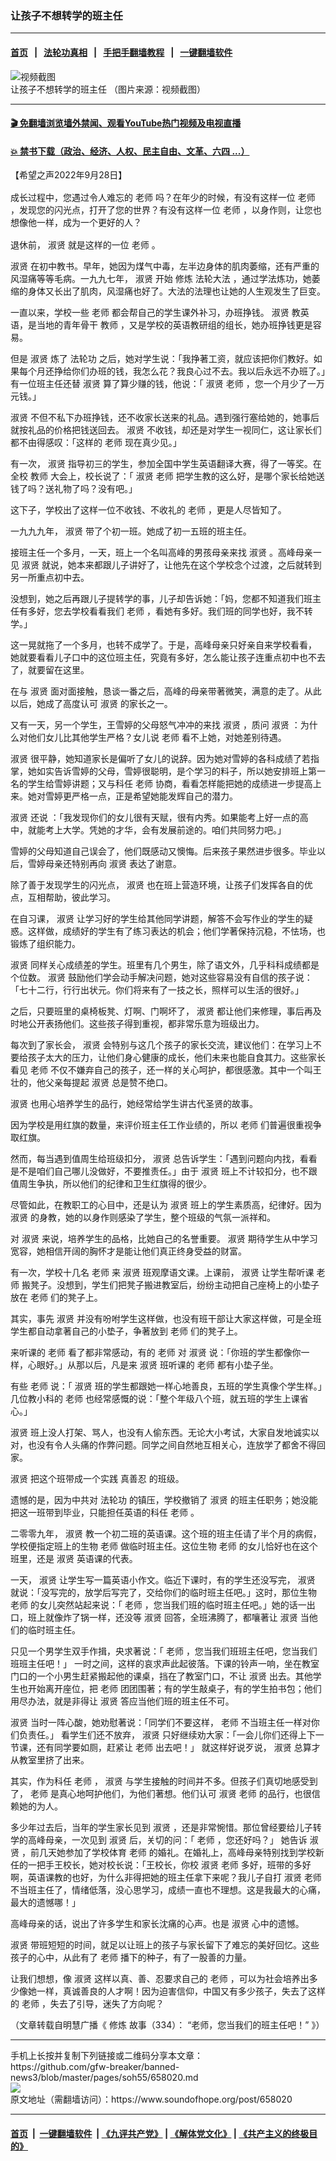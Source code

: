 ### 让孩子不想转学的班主任
------------------------

#### [首页](https://github.com/gfw-breaker/banned-news3/blob/master/README.md) &nbsp;&nbsp;|&nbsp;&nbsp; [法轮功真相](https://github.com/begood0513/basic/blob/master/README.md)  &nbsp;&nbsp;|&nbsp;&nbsp; [手把手翻墙教程](https://github.com/gfw-breaker/guides/wiki)  &nbsp;&nbsp;|&nbsp;&nbsp; [一键翻墙软件](https://github.com/gfw-breaker/nogfw/blob/master/README.md)  



<div><img alt="视频截图" src="https://img.soundofhope.org/2022-08/1660854036714.jpg"/>
<br/><figcaption class="caption">
 让孩子不想转学的班主任 （图片来源：视频截图）
</figcaption></div><hr/>

#### [ 🎬  免翻墙浏览墙外禁闻、观看YouTube热门视频及电视直播](https://github.com/gfw-breaker/HelloWorld)

#### [ 💥  禁书下载（政治、经济、人权、民主自由、文革、六四 ...）](https://github.com/gfw-breaker/books/blob/master/README.md)

<div><div class="Content__Wrapper sc-1bvya0-0 grZQxZ">
 <p class="meta-top">
  <span class="meta">
   【希望之声2022年9月28日】
  </span>
 </p>
 <p class="Normal1" style="margin-top:16px;margin-bottom:16px">
  成长过程中，您遇过令人难忘的
  <ok href="/term/53970">
   老师
  </ok>
  吗？在年少的时候，有没有这样一位
  <ok href="/term/53970">
   老师
  </ok>
  ，发现您的闪光点，打开了您的世界？有没有这样一位
  <ok href="/term/53970">
   老师
  </ok>
  ，以身作则，让您也想像他一样，成为一个更好的人？
 </p>
 <p>
  退休前，
  <ok href="/term/789447">
   淑贤
  </ok>
  就是这样的一位
  <ok href="/term/53970">
   老师
  </ok>
  。
 </p>
 <p>
  <ok href="/term/789447">
   淑贤
  </ok>
  在初中教书。早年，她因为煤气中毒，左半边身体的肌肉萎缩，还有严重的风湿痛等等毛病。一九九七年，
  <ok href="/term/789447">
   淑贤
  </ok>
  开始
  <ok href="/term/554195">
   修炼
  </ok>
  <ok href="/term/8055">
   法轮大法
  </ok>
  ，通过学法炼功，她萎缩的身体又长出了肌肉，风湿痛也好了。大法的法理也让她的人生观发生了巨变。
 </p>
 <p>
  一直以来，学校一些
  <ok href="/term/53970">
   老师
  </ok>
  都会帮自己的学生课外补习，办班挣钱。
  <ok href="/term/789447">
   淑贤
  </ok>
  教英语，是当地的青年骨干
  <ok href="/term/55761">
   教师
  </ok>
  ，又是学校的英语教研组的组长，她办班挣钱更是容易。
 </p>
 <p>
  但是
  <ok href="/term/789447">
   淑贤
  </ok>
  炼了
  <ok href="/term/968">
   法轮功
  </ok>
  之后，她对学生说：「我挣著工资，就应该把你们教好。如果每个月还挣给你们办班的钱，我怎么花？我良心过不去。我以后永远不办班了。」有一位班主任还替
  <ok href="/term/789447">
   淑贤
  </ok>
  算了算少赚的钱，他说：「
  <ok href="/term/789447">
   淑贤
  </ok>
  <ok href="/term/53970">
   老师
  </ok>
  ，您一个月少了一万元钱。」
 </p>
 <p>
  <ok href="/term/789447">
   淑贤
  </ok>
  不但不私下办班挣钱，还不收家长送来的礼品。遇到强行塞给她的，她事后就按礼品的价格把钱送回去。
  <ok href="/term/789447">
   淑贤
  </ok>
  不收钱，却还是对学生一视同仁，这让家长们都不由得感叹：「这样的
  <ok href="/term/53970">
   老师
  </ok>
  现在真少见。」
 </p>
 <p>
  有一次，
  <ok href="/term/789447">
   淑贤
  </ok>
  指导初三的学生，参加全国中学生英语翻译大赛，得了一等奖。在全校
  <ok href="/term/55761">
   教师
  </ok>
  大会上，校长说了：「
  <ok href="/term/789447">
   淑贤
  </ok>
  <ok href="/term/53970">
   老师
  </ok>
  把学生教的这么好，是哪个家长给她送钱了吗？送礼物了吗？没有吧。」
 </p>
 <div>
  <p>
   这下子，学校出了这样一位不收钱、不收礼的
   <ok href="/term/53970">
    老师
   </ok>
   ，更是人尽皆知了。
  </p>
 </div>
 <p>
  一九九九年，
  <ok href="/term/789447">
   淑贤
  </ok>
  带了个初一班。她成了初一五班的班主任。
 </p>
 <p>
  接班主任一个多月，一天，班上一个名叫高峰的男孩母亲来找
  <ok href="/term/789447">
   淑贤
  </ok>
  。高峰母亲一见
  <ok href="/term/789447">
   淑贤
  </ok>
  就说，她本来都跟儿子讲好了，让他先在这个学校念个过渡，之后就转到另一所重点初中去。
 </p>
 <p>
  没想到，她之后再跟儿子提转学的事，儿子却告诉她：「妈，您都不知道我们班主任有多好，您去学校看看我们
  <ok href="/term/53970">
   老师
  </ok>
  ，看她有多好。我们班的同学也好，我不转学。」
 </p>
 <p>
  这一晃就拖了一个多月，也转不成学了。于是，高峰母亲只好亲自来学校看看， 她就要看看儿子口中的这位班主任，究竟有多好，怎么能让孩子连重点初中也不去了，就要留在这里。
 </p>
 <div>
  <p>
   在与
   <ok href="/term/789447">
    淑贤
   </ok>
   面对面接触，恳谈一番之后，高峰的母亲带著微笑，满意的走了。从此以后，她成了高度认可
   <ok href="/term/789447">
    淑贤
   </ok>
   的家长之一。
  </p>
 </div>
 <p>
  又有一天，另一个学生，王雪婷的父母怒气冲冲的来找
  <ok href="/term/789447">
   淑贤
  </ok>
  ，质问
  <ok href="/term/789447">
   淑贤
  </ok>
  ：为什么对他们女儿比其他学生严格？女儿说
  <ok href="/term/53970">
   老师
  </ok>
  看不上她，对她差别待遇。
 </p>
 <p>
  <ok href="/term/789447">
   淑贤
  </ok>
  很平静，她知道家长是偏听了女儿的说辞。因为她对雪婷的各科成绩了若指掌，她如实告诉雪婷的父母，雪婷很聪明，是个学习的料子，所以她安排班上第一名的学生给雪婷讲题；又与科任
  <ok href="/term/53970">
   老师
  </ok>
  协商，看看怎样能把她的成绩进一步提高上来。她对雪婷更严格一点，正是希望她能发辉自己的潜力。
 </p>
 <p>
  <ok href="/term/789447">
   淑贤
  </ok>
  还说 ：「我发现你们的女儿很有天赋，很有内秀。如果能考上好一点的高中，就能考上大学。凭她的才华，会有发展前途的。咱们共同努力吧。」
 </p>
 <div>
  <p>
   雪婷的父母知道自己误会了，他们既感动又懊悔。后来孩子果然进步很多。毕业以后，雪婷母亲还特别再向
   <ok href="/term/789447">
    淑贤
   </ok>
   表达了谢意。
  </p>
 </div>
 <p>
  除了善于发现学生的闪光点，
  <ok href="/term/789447">
   淑贤
  </ok>
  也在班上营造环境，让孩子们发挥各自的优点，互相帮助，彼此学习。
 </p>
 <p>
  在自习课，
  <ok href="/term/789447">
   淑贤
  </ok>
  让学习好的学生给其他同学讲题，解答不会写作业的学生的疑惑。这样做，成绩好的学生有了练习表达的机会；他们学著保持沉稳，不怯场，也锻炼了组织能力。
 </p>
 <p>
  <ok href="/term/789447">
   淑贤
  </ok>
  同样关心成绩差的学生。班里有几个男生，除了语文外，几乎科科成绩都是个位数。
  <ok href="/term/789447">
   淑贤
  </ok>
  鼓励他们学会动手解决问题，她对这些容易没有自信的孩子说：「七十二行，行行出状元。你们将来有了一技之长，照样可以生活的很好。」
 </p>
 <p>
  之后，只要班里的桌椅板凳、灯啊、门啊坏了，
  <ok href="/term/789447">
   淑贤
  </ok>
  都让他们来修理，事后再及时地公开表扬他们。这些孩子得到重视，都非常乐意为班级出力。
 </p>
 <p>
  每次到了家长会，
  <ok href="/term/789447">
   淑贤
  </ok>
  会特别与这几个孩子的家长交流，建议他们：在学习上不要给孩子太大的压力，让他们身心健康的成长，他们未来也能自食其力。这些家长看见
  <ok href="/term/53970">
   老师
  </ok>
  不仅不嫌弃自己的孩子，还一样的关心呵护，都很感激。其中一个叫王壮的，他父亲每提起
  <ok href="/term/789447">
   淑贤
  </ok>
  总是赞不绝口。
 </p>
 <p>
  <ok href="/term/789447">
   淑贤
  </ok>
  也用心培养学生的品行，她经常给学生讲古代圣贤的故事。
 </p>
 <p>
  因为学校是用红旗的数量，来评价班主任工作业绩的，所以
  <ok href="/term/53970">
   老师
  </ok>
  们普遍很重视争取红旗。
 </p>
 <p>
  然而，每当遇到值周生给班级扣分，
  <ok href="/term/789447">
   淑贤
  </ok>
  总告诉学生：「遇到问题向内找，看看是不是咱们自己哪儿没做好，不要推责任。」由于
  <ok href="/term/789447">
   淑贤
  </ok>
  班上不计较扣分，也不跟值周生争执，所以他们的纪律和卫生红旗得的很少。
 </p>
 <p>
  尽管如此，在教职工的心目中，还是认为
  <ok href="/term/789447">
   淑贤
  </ok>
  班上的学生素质高，纪律好。因为
  <ok href="/term/789447">
   淑贤
  </ok>
  的身教，她的以身作则感染了学生，整个班级的气氛一派祥和。
 </p>
 <p>
  对
  <ok href="/term/789447">
   淑贤
  </ok>
  来说，培养学生的品格，比她自己的名誉重要。
  <ok href="/term/789447">
   淑贤
  </ok>
  期待学生从中学习宽容，她相信开阔的胸怀才是能让他们真正终身受益的财富。
 </p>
 <p>
  有一次，学校十几名
  <ok href="/term/53970">
   老师
  </ok>
  来
  <ok href="/term/789447">
   淑贤
  </ok>
  班观摩语文课。上课前，
  <ok href="/term/789447">
   淑贤
  </ok>
  让学生帮听课
  <ok href="/term/53970">
   老师
  </ok>
  搬凳子。没想到，学生们把凳子搬进教室后，纷纷主动把自己座椅上的小垫子放在
  <ok href="/term/53970">
   老师
  </ok>
  们的凳子上。
 </p>
 <p>
  其实，事先
  <ok href="/term/789447">
   淑贤
  </ok>
  并没有吩咐学生这样做，也没有班干部让大家这样做，可是全班学生都自动拿著自己的小垫子，争著放到
  <ok href="/term/53970">
   老师
  </ok>
  们的凳子上。
 </p>
 <p>
  来听课的
  <ok href="/term/53970">
   老师
  </ok>
  看了都非常感动，有的
  <ok href="/term/53970">
   老师
  </ok>
  对
  <ok href="/term/789447">
   淑贤
  </ok>
  说：「你班的学生都像你一样，心眼好。」从那以后，凡是来
  <ok href="/term/789447">
   淑贤
  </ok>
  班听课的
  <ok href="/term/53970">
   老师
  </ok>
  都有小垫子坐。
 </p>
 <p>
  有些
  <ok href="/term/53970">
   老师
  </ok>
  说：「
  <ok href="/term/789447">
   淑贤
  </ok>
  班的学生都跟她一样心地善良，五班的学生真像个学生样。」几位教小科的
  <ok href="/term/53970">
   老师
  </ok>
  也经常感慨的说：「整个年级八个班，就五班的学生上课省心。」
 </p>
 <p>
  <ok href="/term/789447">
   淑贤
  </ok>
  班上没人打架、骂人，也没有人偷东西。无论大小考试，大家自发地诚实以对，也没有令人头痛的作弊问题。同学之间自然地互相关心，连放学了都舍不得回家。
 </p>
 <div>
  <p>
   <ok href="/term/789447">
    淑贤
   </ok>
   把这个班带成一个实践
   <ok href="/term/7789">
    真善忍
   </ok>
   的班级。
  </p>
 </div>
 <p>
  遗憾的是，因为中共对
  <ok href="/term/968">
   法轮功
  </ok>
  的镇压，学校撤销了
  <ok href="/term/789447">
   淑贤
  </ok>
  的班主任职务；她没能把这一班带到毕业，只能担任英语的科任
  <ok href="/term/53970">
   老师
  </ok>
  。
 </p>
 <p>
  二零零九年，
  <ok href="/term/789447">
   淑贤
  </ok>
  教一个初二班的英语课。这个班的班主任请了半个月的病假，学校便指定班上的生物
  <ok href="/term/53970">
   老师
  </ok>
  做临时班主任。这位生物
  <ok href="/term/53970">
   老师
  </ok>
  的女儿恰好也在这个班里，还是
  <ok href="/term/789447">
   淑贤
  </ok>
  英语课的代表。
 </p>
 <p>
  一天，
  <ok href="/term/789447">
   淑贤
  </ok>
  让学生写一篇英语小作文。临近下课时，有的学生还没写完，
  <ok href="/term/789447">
   淑贤
  </ok>
  就说：「没写完的，放学后写完了，交给你们的临时班主任吧。」这时，那位生物
  <ok href="/term/53970">
   老师
  </ok>
  的女儿突然站起来说：「
  <ok href="/term/53970">
   老师
  </ok>
  ，您当我们班的临时班主任吧。」她的话一出口，班上就像炸了锅一样，还没等
  <ok href="/term/789447">
   淑贤
  </ok>
  回答，全班沸腾了，都嚷著让
  <ok href="/term/789447">
   淑贤
  </ok>
  当他们的临时班主任。
 </p>
 <p>
  只见一个男学生双手作揖，央求著说：「
  <ok href="/term/53970">
   老师
  </ok>
  ，您当我们班班主任吧，您当我们班班主任吧！」 一时之间，这样的哀求声此起彼落。下课的铃声一响，坐在教室门口的一个小男生赶紧搬起他的课桌，挡在了教室门口，不让
  <ok href="/term/789447">
   淑贤
  </ok>
  出去。其他学生也开始离开座位，把
  <ok href="/term/53970">
   老师
  </ok>
  团团围著；有的学生敲桌子，有的学生拍书包；他们用尽办法，就是非得让
  <ok href="/term/789447">
   淑贤
  </ok>
  答应当他们班的班主任不可。
 </p>
 <p>
  <ok href="/term/789447">
   淑贤
  </ok>
  当时一阵心酸，她劝慰著说：「同学们不要这样，
  <ok href="/term/53970">
   老师
  </ok>
  不当班主任一样对你们负责任。」 看学生们还不放弃，
  <ok href="/term/789447">
   淑贤
  </ok>
  只好继续劝大家：「一会儿你们还得上下一节课，还有同学要如厕，赶紧让
  <ok href="/term/53970">
   老师
  </ok>
  出去吧！」 就这样好说歹说，
  <ok href="/term/789447">
   淑贤
  </ok>
  总算才从教室里挤了出来。
 </p>
 <div>
  <p>
   其实，作为科任
   <ok href="/term/53970">
    老师
   </ok>
   ，
   <ok href="/term/789447">
    淑贤
   </ok>
   与学生接触的时间并不多。但孩子们真切地感受到了，
   <ok href="/term/53970">
    老师
   </ok>
   是真心地呵护他们，为他们著想。他们认可
   <ok href="/term/789447">
    淑贤
   </ok>
   <ok href="/term/53970">
    老师
   </ok>
   的品行，也很信赖她的为人。
  </p>
 </div>
 <p>
  多少年过去后，当年的学生家长见到
  <ok href="/term/789447">
   淑贤
  </ok>
  ，还是非常惋惜。那位曾经要给儿子转学的高峰母亲，一次见到
  <ok href="/term/789447">
   淑贤
  </ok>
  后，关切的问：「
  <ok href="/term/53970">
   老师
  </ok>
  ，您还好吗？」 她告诉
  <ok href="/term/789447">
   淑贤
  </ok>
  ，前几天她参加了学校体育
  <ok href="/term/53970">
   老师
  </ok>
  的婚礼。在婚礼上，高峰母亲特别找到学校新任的一把手王校长，她对校长说：「王校长，你校
  <ok href="/term/789447">
   淑贤
  </ok>
  <ok href="/term/53970">
   老师
  </ok>
  多好，班带的多好啊，英语课教的也好，为什么非得把她的班主任拿下来呢？我儿子自打
  <ok href="/term/789447">
   淑贤
  </ok>
  <ok href="/term/53970">
   老师
  </ok>
  不当班主任了，情绪低落，没心思学习，成绩一直也不理想。这是我最大的心痛，最大的遗憾哪！」
 </p>
 <div>
  <p>
   高峰母亲的话，说出了许多学生和家长沈痛的心声。也是
   <ok href="/term/789447">
    淑贤
   </ok>
   心中的遗憾。
  </p>
 </div>
 <p>
  <ok href="/term/789447">
   淑贤
  </ok>
  带班短短的时间，就足以让班上的孩子与家长留下了难忘的美好回忆。这些孩子的心中，从此有了
  <ok href="/term/53970">
   老师
  </ok>
  播下的种子，有了一股善的力量。
 </p>
 <p>
  让我们想想，像
  <ok href="/term/789447">
   淑贤
  </ok>
  这样以真、善、忍要求自己的
  <ok href="/term/53970">
   老师
  </ok>
  ，可以为社会培养出多少像她一样，真诚善良的人才啊！因为迫害信仰，中国又有多少孩子，失去了这样的
  <ok href="/term/53970">
   老师
  </ok>
  ，失去了引导，迷失了方向呢？
 </p>
 <p>
  （文章转载自明慧广播《
  <ok href="/term/554195">
   修炼
  </ok>
  故事（334）：
  <ok href="https://www.mhradio.org/showprogram/14551.html">
   “老师，您当我们的班主任吧！”
  </ok>
  》）
 </p>
</div>
</div>
<hr/>
手机上长按并复制下列链接或二维码分享本文章：<br/>
https://github.com/gfw-breaker/banned-news3/blob/master/pages/soh55/658020.md <br/>
<a href='https://github.com/gfw-breaker/banned-news3/blob/master/pages/soh55/658020.md'><img src='https://github.com/gfw-breaker/banned-news3/blob/master/pages/soh55/658020.md.png'/></a> <br/>
原文地址（需翻墙访问）：https://www.soundofhope.org/post/658020


------------------------
#### [首页](https://github.com/gfw-breaker/banned-news3/blob/master/README.md) &nbsp;|&nbsp; [一键翻墙软件](https://github.com/gfw-breaker/nogfw/blob/master/README.md) &nbsp;| [《九评共产党》](https://github.com/gfw-breaker/9ping.md/blob/master/README.md#九评之一评共产党是什么) | [《解体党文化》](https://github.com/gfw-breaker/jtdwh.md/blob/master/README.md) | [《共产主义的终极目的》](https://github.com/gfw-breaker/gczydzjmd.md/blob/master/README.md)


<img src='http://gfw-breaker.win/banned-news3/pages/soh55/658020.md' width='0px' height='0px'/>